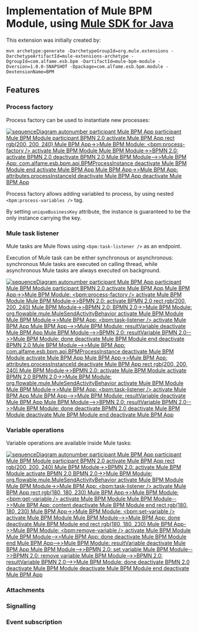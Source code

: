# Implementation of Mule BPM Module, using [Mule SDK for Java](https://docs.mulesoft.com/mule-sdk/1.1/getting-started)

This extension was initially created by:
```
mvn archetype:generate -DarchetypeGroupId=org.mule.extensions -DarchetypeArtifactId=mule-extensions-archetype -DgroupId=com.alfame.esb.bpm -DartifactId=mule-bpm-module -Dversion=1.0.0-SNAPSHOT -Dpackage=com.alfame.esb.bpm.module -DextensionName=BPM
```

## Features

### Process factory

Process factory can be used to instantiate new processes:

[![
sequenceDiagram
    autonumber
    participant Mule BPM App
    participant Mule BPM Module
    participant BPMN 2.0
    activate Mule BPM App
    rect rgb(200, 200, 240)
    Mule BPM App->>Mule BPM Module: <bpm:process-factory />
    activate Mule BPM Module
    Mule BPM Module->>BPMN 2.0: <startEvent />
    activate BPMN 2.0
    deactivate BPMN 2.0
    Mule BPM Module-->>Mule BPM App: com.alfame.esb.bpm.api.BPMProcessInstance
    deactivate Mule BPM Module
    end
    activate Mule BPM App
    Mule BPM App->>Mule BPM App: attributes.processInstanceId
    deactivate Mule BPM App
    deactivate Mule BPM App
](https://mermaid.ink/img/eyJjb2RlIjoic2VxdWVuY2VEaWFncmFtXG4gICAgYXV0b251bWJlclxuICAgIHBhcnRpY2lwYW50IE11bGUgQlBNIEFwcFxuICAgIHBhcnRpY2lwYW50IE11bGUgQlBNIE1vZHVsZVxuICAgIHBhcnRpY2lwYW50IEJQTU4gMi4wXG4gICAgYWN0aXZhdGUgTXVsZSBCUE0gQXBwXG4gICAgcmVjdCByZ2IoMjAwLCAyMDAsIDI0MClcbiAgICBNdWxlIEJQTSBBcHAtPj5NdWxlIEJQTSBNb2R1bGU6IDxicG06cHJvY2Vzcy1mYWN0b3J5IC8-XG4gICAgYWN0aXZhdGUgTXVsZSBCUE0gTW9kdWxlXG4gICAgTXVsZSBCUE0gTW9kdWxlLT4-QlBNTiAyLjA6IDxzdGFydEV2ZW50IC8-XG4gICAgYWN0aXZhdGUgQlBNTiAyLjBcbiAgICBkZWFjdGl2YXRlIEJQTU4gMi4wXG4gICAgTXVsZSBCUE0gTW9kdWxlLS0-Pk11bGUgQlBNIEFwcDogY29tLmFsZmFtZS5lc2IuYnBtLmFwaS5CUE1Qcm9jZXNzSW5zdGFuY2VcbiAgICBkZWFjdGl2YXRlIE11bGUgQlBNIE1vZHVsZVxuICAgIGVuZFxuICAgIGFjdGl2YXRlIE11bGUgQlBNIEFwcFxuICAgIE11bGUgQlBNIEFwcC0-Pk11bGUgQlBNIEFwcDogYXR0cmlidXRlcy5wcm9jZXNzSW5zdGFuY2VJZFxuICAgIGRlYWN0aXZhdGUgTXVsZSBCUE0gQXBwXG4gICAgZGVhY3RpdmF0ZSBNdWxlIEJQTSBBcHAiLCJtZXJtYWlkIjp7InRoZW1lIjoiZGVmYXVsdCJ9LCJ1cGRhdGVFZGl0b3IiOmZhbHNlfQ)](https://mermaid-js.github.io/mermaid-live-editor/#/edit/eyJjb2RlIjoic2VxdWVuY2VEaWFncmFtXG4gICAgYXV0b251bWJlclxuICAgIHBhcnRpY2lwYW50IE11bGUgQlBNIEFwcFxuICAgIHBhcnRpY2lwYW50IE11bGUgQlBNIE1vZHVsZVxuICAgIHBhcnRpY2lwYW50IEJQTU4gMi4wXG4gICAgYWN0aXZhdGUgTXVsZSBCUE0gQXBwXG4gICAgcmVjdCByZ2IoMjAwLCAyMDAsIDI0MClcbiAgICBNdWxlIEJQTSBBcHAtPj5NdWxlIEJQTSBNb2R1bGU6IDxicG06cHJvY2Vzcy1mYWN0b3J5IC8-XG4gICAgYWN0aXZhdGUgTXVsZSBCUE0gTW9kdWxlXG4gICAgTXVsZSBCUE0gTW9kdWxlLT4-QlBNTiAyLjA6IDxzdGFydEV2ZW50IC8-XG4gICAgYWN0aXZhdGUgQlBNTiAyLjBcbiAgICBkZWFjdGl2YXRlIEJQTU4gMi4wXG4gICAgTXVsZSBCUE0gTW9kdWxlLS0-Pk11bGUgQlBNIEFwcDogY29tLmFsZmFtZS5lc2IuYnBtLmFwaS5CUE1Qcm9jZXNzSW5zdGFuY2VcbiAgICBkZWFjdGl2YXRlIE11bGUgQlBNIE1vZHVsZVxuICAgIGVuZFxuICAgIGFjdGl2YXRlIE11bGUgQlBNIEFwcFxuICAgIE11bGUgQlBNIEFwcC0-Pk11bGUgQlBNIEFwcDogYXR0cmlidXRlcy5wcm9jZXNzSW5zdGFuY2VJZFxuICAgIGRlYWN0aXZhdGUgTXVsZSBCUE0gQXBwXG4gICAgZGVhY3RpdmF0ZSBNdWxlIEJQTSBBcHAiLCJtZXJtYWlkIjp7InRoZW1lIjoiZGVmYXVsdCJ9LCJ1cGRhdGVFZGl0b3IiOmZhbHNlfQ)

Process factory allows adding variabled to process, by using nested `<bpm:process-variables />` tag.

By setting `uniqueBusinessKey` attribute, the instance is guaranteed to be the only instance carrying the key.

### Mule task listener

Mule tasks are Mule flows using `<bpm:task-listener />` as an endpoint.

Execution of Mule task can be either synchronous or asynchronous: synchronous Mule tasks are executed on calling thread, while asynchronous Mule tasks are always executed on background.

[![
sequenceDiagram
    autonumber
    participant Mule BPM App
    participant Mule BPM Module
    participant BPMN 2.0
    activate Mule BPM App
    Mule BPM App->>Mule BPM Module: <bpm:process-factory />
    activate Mule BPM Module
    Mule BPM Module->>BPMN 2.0: <startEvent />
    activate BPMN 2.0
    rect rgb(200, 200, 240)
    Mule BPM Module->>BPMN 2.0: <serviceTask flowable:type="mule" flowable:async="false" />
    BPMN 2.0->>Mule BPM Module: org.flowable.mule.MuleSendActivityBehavior
    activate Mule BPM Module
    Mule BPM Module->>Mule BPM App: <bpm:task-listener />
    activate Mule BPM App
    Mule BPM App-->>Mule BPM Module: resultVariable
    deactivate Mule BPM App
    Mule BPM Module-->>BPMN 2.0: resultVariable
    BPMN 2.0-->>Mule BPM Module: done
    deactivate Mule BPM Module
    end
    deactivate BPMN 2.0
    Mule BPM Module-->>Mule BPM App: com.alfame.esb.bpm.api.BPMProcessInstance
    deactivate Mule BPM Module
    activate Mule BPM App
    Mule BPM App->>Mule BPM App: attributes.processInstanceId
    deactivate Mule BPM App
    rect rgb(200, 200, 240)
    Mule BPM Module->>BPMN 2.0: <serviceTask flowable:type="mule" flowable:async="true" />
    activate Mule BPM Module
    activate BPMN 2.0
    BPMN 2.0->>Mule BPM Module: org.flowable.mule.MuleSendActivityBehavior
    activate Mule BPM Module
    Mule BPM Module->>Mule BPM App: <bpm:task-listener />
    activate Mule BPM App
    Mule BPM App-->>Mule BPM Module: resultVariable
    deactivate Mule BPM App
    Mule BPM Module-->>BPMN 2.0: resultVariable
    BPMN 2.0-->>Mule BPM Module: done
    deactivate BPMN 2.0
    deactivate Mule BPM Module
    deactivate Mule BPM Module
    end
    deactivate Mule BPM App
](https://mermaid.ink/img/eyJjb2RlIjoic2VxdWVuY2VEaWFncmFtXG4gICAgYXV0b251bWJlclxuICAgIHBhcnRpY2lwYW50IE11bGUgQlBNIEFwcFxuICAgIHBhcnRpY2lwYW50IE11bGUgQlBNIE1vZHVsZVxuICAgIHBhcnRpY2lwYW50IEJQTU4gMi4wXG4gICAgYWN0aXZhdGUgTXVsZSBCUE0gQXBwXG4gICAgTXVsZSBCUE0gQXBwLT4-TXVsZSBCUE0gTW9kdWxlOiA8YnBtOnByb2Nlc3MtZmFjdG9yeSAvPlxuICAgIGFjdGl2YXRlIE11bGUgQlBNIE1vZHVsZVxuICAgIE11bGUgQlBNIE1vZHVsZS0-PkJQTU4gMi4wOiA8c3RhcnRFdmVudCAvPlxuICAgIGFjdGl2YXRlIEJQTU4gMi4wXG4gICAgcmVjdCByZ2IoMjAwLCAyMDAsIDI0MClcbiAgICBNdWxlIEJQTSBNb2R1bGUtPj5CUE1OIDIuMDogPHNlcnZpY2VUYXNrIGZsb3dhYmxlOnR5cGU9XCJtdWxlXCIgZmxvd2FibGU6YXN5bmM9XCJmYWxzZVwiIC8-XG4gICAgQlBNTiAyLjAtPj5NdWxlIEJQTSBNb2R1bGU6IG9yZy5mbG93YWJsZS5tdWxlLk11bGVTZW5kQWN0aXZpdHlCZWhhdmlvclxuICAgIGFjdGl2YXRlIE11bGUgQlBNIE1vZHVsZVxuICAgIE11bGUgQlBNIE1vZHVsZS0-Pk11bGUgQlBNIEFwcDogPGJwbTp0YXNrLWxpc3RlbmVyIC8-XG4gICAgYWN0aXZhdGUgTXVsZSBCUE0gQXBwXG4gICAgTXVsZSBCUE0gQXBwLS0-Pk11bGUgQlBNIE1vZHVsZTogcmVzdWx0VmFyaWFibGVcbiAgICBkZWFjdGl2YXRlIE11bGUgQlBNIEFwcFxuICAgIE11bGUgQlBNIE1vZHVsZS0tPj5CUE1OIDIuMDogcmVzdWx0VmFyaWFibGVcbiAgICBCUE1OIDIuMC0tPj5NdWxlIEJQTSBNb2R1bGU6IGRvbmVcbiAgICBkZWFjdGl2YXRlIE11bGUgQlBNIE1vZHVsZVxuICAgIGVuZFxuICAgIGRlYWN0aXZhdGUgQlBNTiAyLjBcbiAgICBNdWxlIEJQTSBNb2R1bGUtLT4-TXVsZSBCUE0gQXBwOiBjb20uYWxmYW1lLmVzYi5icG0uYXBpLkJQTVByb2Nlc3NJbnN0YW5jZVxuICAgIGRlYWN0aXZhdGUgTXVsZSBCUE0gTW9kdWxlXG4gICAgYWN0aXZhdGUgTXVsZSBCUE0gQXBwXG4gICAgTXVsZSBCUE0gQXBwLT4-TXVsZSBCUE0gQXBwOiBhdHRyaWJ1dGVzLnByb2Nlc3NJbnN0YW5jZUlkXG4gICAgZGVhY3RpdmF0ZSBNdWxlIEJQTSBBcHBcbiAgICByZWN0IHJnYigyMDAsIDIwMCwgMjQwKVxuICAgIE11bGUgQlBNIE1vZHVsZS0-PkJQTU4gMi4wOiA8c2VydmljZVRhc2sgZmxvd2FibGU6dHlwZT1cIm11bGVcIiBmbG93YWJsZTphc3luYz1cInRydWVcIiAvPlxuICAgIGFjdGl2YXRlIE11bGUgQlBNIE1vZHVsZVxuICAgIGFjdGl2YXRlIEJQTU4gMi4wXG4gICAgQlBNTiAyLjAtPj5NdWxlIEJQTSBNb2R1bGU6IG9yZy5mbG93YWJsZS5tdWxlLk11bGVTZW5kQWN0aXZpdHlCZWhhdmlvclxuICAgIGFjdGl2YXRlIE11bGUgQlBNIE1vZHVsZVxuICAgIE11bGUgQlBNIE1vZHVsZS0-Pk11bGUgQlBNIEFwcDogPGJwbTp0YXNrLWxpc3RlbmVyIC8-XG4gICAgYWN0aXZhdGUgTXVsZSBCUE0gQXBwXG4gICAgTXVsZSBCUE0gQXBwLS0-Pk11bGUgQlBNIE1vZHVsZTogcmVzdWx0VmFyaWFibGVcbiAgICBkZWFjdGl2YXRlIE11bGUgQlBNIEFwcFxuICAgIE11bGUgQlBNIE1vZHVsZS0tPj5CUE1OIDIuMDogcmVzdWx0VmFyaWFibGVcbiAgICBCUE1OIDIuMC0tPj5NdWxlIEJQTSBNb2R1bGU6IGRvbmVcbiAgICBkZWFjdGl2YXRlIEJQTU4gMi4wXG4gICAgZGVhY3RpdmF0ZSBNdWxlIEJQTSBNb2R1bGVcbiAgICBkZWFjdGl2YXRlIE11bGUgQlBNIE1vZHVsZVxuICAgIGVuZFxuICAgIGRlYWN0aXZhdGUgTXVsZSBCUE0gQXBwIiwibWVybWFpZCI6eyJ0aGVtZSI6ImRlZmF1bHQifSwidXBkYXRlRWRpdG9yIjpmYWxzZX0)](https://mermaid-js.github.io/mermaid-live-editor/#/edit/eyJjb2RlIjoic2VxdWVuY2VEaWFncmFtXG4gICAgYXV0b251bWJlclxuICAgIHBhcnRpY2lwYW50IE11bGUgQlBNIEFwcFxuICAgIHBhcnRpY2lwYW50IE11bGUgQlBNIE1vZHVsZVxuICAgIHBhcnRpY2lwYW50IEJQTU4gMi4wXG4gICAgYWN0aXZhdGUgTXVsZSBCUE0gQXBwXG4gICAgTXVsZSBCUE0gQXBwLT4-TXVsZSBCUE0gTW9kdWxlOiA8YnBtOnByb2Nlc3MtZmFjdG9yeSAvPlxuICAgIGFjdGl2YXRlIE11bGUgQlBNIE1vZHVsZVxuICAgIE11bGUgQlBNIE1vZHVsZS0-PkJQTU4gMi4wOiA8c3RhcnRFdmVudCAvPlxuICAgIGFjdGl2YXRlIEJQTU4gMi4wXG4gICAgcmVjdCByZ2IoMjAwLCAyMDAsIDI0MClcbiAgICBNdWxlIEJQTSBNb2R1bGUtPj5CUE1OIDIuMDogPHNlcnZpY2VUYXNrIGZsb3dhYmxlOnR5cGU9XCJtdWxlXCIgZmxvd2FibGU6YXN5bmM9XCJmYWxzZVwiIC8-XG4gICAgQlBNTiAyLjAtPj5NdWxlIEJQTSBNb2R1bGU6IG9yZy5mbG93YWJsZS5tdWxlLk11bGVTZW5kQWN0aXZpdHlCZWhhdmlvclxuICAgIGFjdGl2YXRlIE11bGUgQlBNIE1vZHVsZVxuICAgIE11bGUgQlBNIE1vZHVsZS0-Pk11bGUgQlBNIEFwcDogPGJwbTp0YXNrLWxpc3RlbmVyIC8-XG4gICAgYWN0aXZhdGUgTXVsZSBCUE0gQXBwXG4gICAgTXVsZSBCUE0gQXBwLS0-Pk11bGUgQlBNIE1vZHVsZTogcmVzdWx0VmFyaWFibGVcbiAgICBkZWFjdGl2YXRlIE11bGUgQlBNIEFwcFxuICAgIE11bGUgQlBNIE1vZHVsZS0tPj5CUE1OIDIuMDogcmVzdWx0VmFyaWFibGVcbiAgICBCUE1OIDIuMC0tPj5NdWxlIEJQTSBNb2R1bGU6IGRvbmVcbiAgICBkZWFjdGl2YXRlIE11bGUgQlBNIE1vZHVsZVxuICAgIGVuZFxuICAgIGRlYWN0aXZhdGUgQlBNTiAyLjBcbiAgICBNdWxlIEJQTSBNb2R1bGUtLT4-TXVsZSBCUE0gQXBwOiBjb20uYWxmYW1lLmVzYi5icG0uYXBpLkJQTVByb2Nlc3NJbnN0YW5jZVxuICAgIGRlYWN0aXZhdGUgTXVsZSBCUE0gTW9kdWxlXG4gICAgYWN0aXZhdGUgTXVsZSBCUE0gQXBwXG4gICAgTXVsZSBCUE0gQXBwLT4-TXVsZSBCUE0gQXBwOiBhdHRyaWJ1dGVzLnByb2Nlc3NJbnN0YW5jZUlkXG4gICAgZGVhY3RpdmF0ZSBNdWxlIEJQTSBBcHBcbiAgICByZWN0IHJnYigyMDAsIDIwMCwgMjQwKVxuICAgIE11bGUgQlBNIE1vZHVsZS0-PkJQTU4gMi4wOiA8c2VydmljZVRhc2sgZmxvd2FibGU6dHlwZT1cIm11bGVcIiBmbG93YWJsZTphc3luYz1cInRydWVcIiAvPlxuICAgIGFjdGl2YXRlIE11bGUgQlBNIE1vZHVsZVxuICAgIGFjdGl2YXRlIEJQTU4gMi4wXG4gICAgQlBNTiAyLjAtPj5NdWxlIEJQTSBNb2R1bGU6IG9yZy5mbG93YWJsZS5tdWxlLk11bGVTZW5kQWN0aXZpdHlCZWhhdmlvclxuICAgIGFjdGl2YXRlIE11bGUgQlBNIE1vZHVsZVxuICAgIE11bGUgQlBNIE1vZHVsZS0-Pk11bGUgQlBNIEFwcDogPGJwbTp0YXNrLWxpc3RlbmVyIC8-XG4gICAgYWN0aXZhdGUgTXVsZSBCUE0gQXBwXG4gICAgTXVsZSBCUE0gQXBwLS0-Pk11bGUgQlBNIE1vZHVsZTogcmVzdWx0VmFyaWFibGVcbiAgICBkZWFjdGl2YXRlIE11bGUgQlBNIEFwcFxuICAgIE11bGUgQlBNIE1vZHVsZS0tPj5CUE1OIDIuMDogcmVzdWx0VmFyaWFibGVcbiAgICBCUE1OIDIuMC0tPj5NdWxlIEJQTSBNb2R1bGU6IGRvbmVcbiAgICBkZWFjdGl2YXRlIEJQTU4gMi4wXG4gICAgZGVhY3RpdmF0ZSBNdWxlIEJQTSBNb2R1bGVcbiAgICBkZWFjdGl2YXRlIE11bGUgQlBNIE1vZHVsZVxuICAgIGVuZFxuICAgIGRlYWN0aXZhdGUgTXVsZSBCUE0gQXBwIiwibWVybWFpZCI6eyJ0aGVtZSI6ImRlZmF1bHQifSwidXBkYXRlRWRpdG9yIjpmYWxzZX0)

### Variable operations

Variable operations are available inside Mule tasks:

[![
sequenceDiagram
    autonumber
    participant Mule BPM App
    participant Mule BPM Module
    participant BPMN 2.0
    activate Mule BPM App
    rect rgb(200, 200, 240)
    Mule BPM Module->>BPMN 2.0: <serviceTask flowable:type="mule" flowable:async="true" />
    activate Mule BPM Module
    activate BPMN 2.0
    BPMN 2.0->>Mule BPM Module: org.flowable.mule.MuleSendActivityBehavior
    activate Mule BPM Module
    Mule BPM Module->>Mule BPM App: <bpm:task-listener />
    activate Mule BPM App
    rect rgb(180, 180, 230)
    Mule BPM App->>Mule BPM Module: <bpm:get-variable />
    activate Mule BPM Module
    Mule BPM Module-->>Mule BPM App: content
    deactivate Mule BPM Module
    end
    rect rgb(180, 180, 230)
    Mule BPM App->>Mule BPM Module: <bpm:set-variable />
    activate Mule BPM Module
    Mule BPM Module-->>Mule BPM App: done
    deactivate Mule BPM Module
    end
    rect rgb(180, 180, 230)
    Mule BPM App->>Mule BPM Module: <bpm:remove-variable />
    activate Mule BPM Module
    Mule BPM Module-->>Mule BPM App: done
    deactivate Mule BPM Module
    end
    Mule BPM App-->>Mule BPM Module: resultVariable
    deactivate Mule BPM App
    Mule BPM Module-->>BPMN 2.0: set variable
    Mule BPM Module-->>BPMN 2.0: remove variable
    Mule BPM Module-->>BPMN 2.0: resultVariable
    BPMN 2.0-->>Mule BPM Module: done
    deactivate BPMN 2.0
    deactivate Mule BPM Module
    deactivate Mule BPM Module
    end
    deactivate Mule BPM App
](https://mermaid.ink/img/eyJjb2RlIjoic2VxdWVuY2VEaWFncmFtXG4gICAgYXV0b251bWJlclxuICAgIHBhcnRpY2lwYW50IE11bGUgQlBNIEFwcFxuICAgIHBhcnRpY2lwYW50IE11bGUgQlBNIE1vZHVsZVxuICAgIHBhcnRpY2lwYW50IEJQTU4gMi4wXG4gICAgYWN0aXZhdGUgTXVsZSBCUE0gQXBwXG4gICAgcmVjdCByZ2IoMjAwLCAyMDAsIDI0MClcbiAgICBNdWxlIEJQTSBNb2R1bGUtPj5CUE1OIDIuMDogPHNlcnZpY2VUYXNrIGZsb3dhYmxlOnR5cGU9XCJtdWxlXCIgZmxvd2FibGU6YXN5bmM9XCJ0cnVlXCIgLz5cbiAgICBhY3RpdmF0ZSBNdWxlIEJQTSBNb2R1bGVcbiAgICBhY3RpdmF0ZSBCUE1OIDIuMFxuICAgIEJQTU4gMi4wLT4-TXVsZSBCUE0gTW9kdWxlOiBvcmcuZmxvd2FibGUubXVsZS5NdWxlU2VuZEFjdGl2aXR5QmVoYXZpb3JcbiAgICBhY3RpdmF0ZSBNdWxlIEJQTSBNb2R1bGVcbiAgICBNdWxlIEJQTSBNb2R1bGUtPj5NdWxlIEJQTSBBcHA6IDxicG06dGFzay1saXN0ZW5lciAvPlxuICAgIGFjdGl2YXRlIE11bGUgQlBNIEFwcFxuICAgIHJlY3QgcmdiKDE4MCwgMTgwLCAyMzApXG4gICAgTXVsZSBCUE0gQXBwLT4-TXVsZSBCUE0gTW9kdWxlOiA8YnBtOmdldC12YXJpYWJsZSAvPlxuICAgIGFjdGl2YXRlIE11bGUgQlBNIE1vZHVsZVxuICAgIE11bGUgQlBNIE1vZHVsZS0tPj5NdWxlIEJQTSBBcHA6IGNvbnRlbnRcbiAgICBkZWFjdGl2YXRlIE11bGUgQlBNIE1vZHVsZVxuICAgIGVuZFxuICAgIHJlY3QgcmdiKDE4MCwgMTgwLCAyMzApXG4gICAgTXVsZSBCUE0gQXBwLT4-TXVsZSBCUE0gTW9kdWxlOiA8YnBtOnNldC12YXJpYWJsZSAvPlxuICAgIGFjdGl2YXRlIE11bGUgQlBNIE1vZHVsZVxuICAgIE11bGUgQlBNIE1vZHVsZS0tPj5NdWxlIEJQTSBBcHA6IGRvbmVcbiAgICBkZWFjdGl2YXRlIE11bGUgQlBNIE1vZHVsZVxuICAgIGVuZFxuICAgIHJlY3QgcmdiKDE4MCwgMTgwLCAyMzApXG4gICAgTXVsZSBCUE0gQXBwLT4-TXVsZSBCUE0gTW9kdWxlOiA8YnBtOnJlbW92ZS12YXJpYWJsZSAvPlxuICAgIGFjdGl2YXRlIE11bGUgQlBNIE1vZHVsZVxuICAgIE11bGUgQlBNIE1vZHVsZS0tPj5NdWxlIEJQTSBBcHA6IGRvbmVcbiAgICBkZWFjdGl2YXRlIE11bGUgQlBNIE1vZHVsZVxuICAgIGVuZFxuICAgIE11bGUgQlBNIEFwcC0tPj5NdWxlIEJQTSBNb2R1bGU6IHJlc3VsdFZhcmlhYmxlXG4gICAgZGVhY3RpdmF0ZSBNdWxlIEJQTSBBcHBcbiAgICBNdWxlIEJQTSBNb2R1bGUtLT4-QlBNTiAyLjA6IHNldCB2YXJpYWJsZVxuICAgIE11bGUgQlBNIE1vZHVsZS0tPj5CUE1OIDIuMDogcmVtb3ZlIHZhcmlhYmxlXG4gICAgTXVsZSBCUE0gTW9kdWxlLS0-PkJQTU4gMi4wOiByZXN1bHRWYXJpYWJsZVxuICAgIEJQTU4gMi4wLS0-Pk11bGUgQlBNIE1vZHVsZTogZG9uZVxuICAgIGRlYWN0aXZhdGUgQlBNTiAyLjBcbiAgICBkZWFjdGl2YXRlIE11bGUgQlBNIE1vZHVsZVxuICAgIGRlYWN0aXZhdGUgTXVsZSBCUE0gTW9kdWxlXG4gICAgZW5kXG4gICAgZGVhY3RpdmF0ZSBNdWxlIEJQTSBBcHAiLCJtZXJtYWlkIjp7InRoZW1lIjoiZGVmYXVsdCJ9LCJ1cGRhdGVFZGl0b3IiOmZhbHNlfQ)](https://mermaid-js.github.io/mermaid-live-editor/#/edit/eyJjb2RlIjoic2VxdWVuY2VEaWFncmFtXG4gICAgYXV0b251bWJlclxuICAgIHBhcnRpY2lwYW50IE11bGUgQlBNIEFwcFxuICAgIHBhcnRpY2lwYW50IE11bGUgQlBNIE1vZHVsZVxuICAgIHBhcnRpY2lwYW50IEJQTU4gMi4wXG4gICAgYWN0aXZhdGUgTXVsZSBCUE0gQXBwXG4gICAgcmVjdCByZ2IoMjAwLCAyMDAsIDI0MClcbiAgICBNdWxlIEJQTSBNb2R1bGUtPj5CUE1OIDIuMDogPHNlcnZpY2VUYXNrIGZsb3dhYmxlOnR5cGU9XCJtdWxlXCIgZmxvd2FibGU6YXN5bmM9XCJ0cnVlXCIgLz5cbiAgICBhY3RpdmF0ZSBNdWxlIEJQTSBNb2R1bGVcbiAgICBhY3RpdmF0ZSBCUE1OIDIuMFxuICAgIEJQTU4gMi4wLT4-TXVsZSBCUE0gTW9kdWxlOiBvcmcuZmxvd2FibGUubXVsZS5NdWxlU2VuZEFjdGl2aXR5QmVoYXZpb3JcbiAgICBhY3RpdmF0ZSBNdWxlIEJQTSBNb2R1bGVcbiAgICBNdWxlIEJQTSBNb2R1bGUtPj5NdWxlIEJQTSBBcHA6IDxicG06dGFzay1saXN0ZW5lciAvPlxuICAgIGFjdGl2YXRlIE11bGUgQlBNIEFwcFxuICAgIHJlY3QgcmdiKDE4MCwgMTgwLCAyMzApXG4gICAgTXVsZSBCUE0gQXBwLT4-TXVsZSBCUE0gTW9kdWxlOiA8YnBtOmdldC12YXJpYWJsZSAvPlxuICAgIGFjdGl2YXRlIE11bGUgQlBNIE1vZHVsZVxuICAgIE11bGUgQlBNIE1vZHVsZS0tPj5NdWxlIEJQTSBBcHA6IGNvbnRlbnRcbiAgICBkZWFjdGl2YXRlIE11bGUgQlBNIE1vZHVsZVxuICAgIGVuZFxuICAgIHJlY3QgcmdiKDE4MCwgMTgwLCAyMzApXG4gICAgTXVsZSBCUE0gQXBwLT4-TXVsZSBCUE0gTW9kdWxlOiA8YnBtOnNldC12YXJpYWJsZSAvPlxuICAgIGFjdGl2YXRlIE11bGUgQlBNIE1vZHVsZVxuICAgIE11bGUgQlBNIE1vZHVsZS0tPj5NdWxlIEJQTSBBcHA6IGRvbmVcbiAgICBkZWFjdGl2YXRlIE11bGUgQlBNIE1vZHVsZVxuICAgIGVuZFxuICAgIHJlY3QgcmdiKDE4MCwgMTgwLCAyMzApXG4gICAgTXVsZSBCUE0gQXBwLT4-TXVsZSBCUE0gTW9kdWxlOiA8YnBtOnJlbW92ZS12YXJpYWJsZSAvPlxuICAgIGFjdGl2YXRlIE11bGUgQlBNIE1vZHVsZVxuICAgIE11bGUgQlBNIE1vZHVsZS0tPj5NdWxlIEJQTSBBcHA6IGRvbmVcbiAgICBkZWFjdGl2YXRlIE11bGUgQlBNIE1vZHVsZVxuICAgIGVuZFxuICAgIE11bGUgQlBNIEFwcC0tPj5NdWxlIEJQTSBNb2R1bGU6IHJlc3VsdFZhcmlhYmxlXG4gICAgZGVhY3RpdmF0ZSBNdWxlIEJQTSBBcHBcbiAgICBNdWxlIEJQTSBNb2R1bGUtLT4-QlBNTiAyLjA6IHNldCB2YXJpYWJsZVxuICAgIE11bGUgQlBNIE1vZHVsZS0tPj5CUE1OIDIuMDogcmVtb3ZlIHZhcmlhYmxlXG4gICAgTXVsZSBCUE0gTW9kdWxlLS0-PkJQTU4gMi4wOiByZXN1bHRWYXJpYWJsZVxuICAgIEJQTU4gMi4wLS0-Pk11bGUgQlBNIE1vZHVsZTogZG9uZVxuICAgIGRlYWN0aXZhdGUgQlBNTiAyLjBcbiAgICBkZWFjdGl2YXRlIE11bGUgQlBNIE1vZHVsZVxuICAgIGRlYWN0aXZhdGUgTXVsZSBCUE0gTW9kdWxlXG4gICAgZW5kXG4gICAgZGVhY3RpdmF0ZSBNdWxlIEJQTSBBcHAiLCJtZXJtYWlkIjp7InRoZW1lIjoiZGVmYXVsdCJ9LCJ1cGRhdGVFZGl0b3IiOmZhbHNlfQ)


### Attachments

### Signalling

### Event subscription
